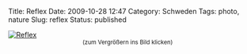 Title: Reflex
Date: 2009-10-28 12:47
Category: Schweden
Tags: photo, nature
Slug: reflex
Status: published

[![Reflex](/pic/ekstjarna_s.jpg "Reflex")](/pic/ekstjarna_l.jpg)  
<small style="margin-left:150px">(zum Vergrößern ins Bild
klicken)</small>

